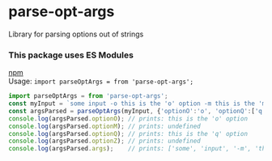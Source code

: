 # parse-opt-args
Library for parsing options out of strings

### This package uses ES Modules

[npm](https://www.npmjs.com/package/parse-opt-args)  
Usage: `import parseOptArgs = from 'parse-opt-args';`
```ts
import parseOptArgs = from 'parse-opt-args';
const myInput = `some input -o this is the 'o' option -m this is the 'm' option -q this is the 'q' option`;
const argsParsed = parseOptArgs(myInput, {'optionO':'o', 'optionQ':['q', '-optionQ'], 'optionZ':'-optionZ'});
console.log(argsParsed.optionO); // prints: this is the 'o' option
console.log(argsParsed.optionM); // prints: undefined
console.log(argsParsed.optionQ); // prints: this is the 'q' option
console.log(argsParsed.optionZ); // prints: undefined
console.log(argsParsed.args);    // prints: ['some', 'input', '-m', 'this', 'is', 'the', "'m'", 'option']
```
